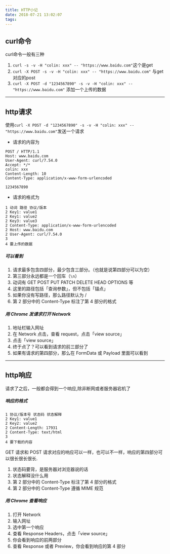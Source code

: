 ```yaml
---
title: HTTP小记
date: 2018-07-21 13:02:07
tags:
---
```


## curl命令
curl命令一般有三种
1. `curl -s -v -H "colin: xxx" -- "https://www.baidu.com"`这个是get
2. `curl -X POST -s -v -H "colin: xxx" -- "https://www.baidu.com"` 与get对应的post
3. `curl -X POST -d "1234567890" -s -v -H "colin: xxx" -- "https://www.baidu.com"` 添加一个上传的数据
***
##  http请求
使用`curl -X POST -d "1234567890" -s -v -H "colin: xxx" -- "https://www.baidu.com"`发送一个请求
* 请求的内容为
```
POST / HTTP/1.1
Host: www.baidu.com
User-Agent: curl/7.54.0
Accept: */*
colin: xxx
Content-Length: 10
Content-Type: application/x-www-form-urlencoded

1234567890
```
* 请求的格式为
```
1 动词 路径 协议/版本
2 Key1: value1
2 Key1: value2
2 Key3: value3
2 Content-Type: application/x-www-form-urlencoded
2 Host: www.baidu.com
2 User-Agent: curl/7.54.0
3  
4 要上传的数据
```
##### 可以看到
1. 请求最多包含四部分，最少包含三部分。（也就是说第四部分可以为空）
2. 第三部分永远都是一个回车（`\n`）
3. 动词有 GET POST PUT PATCH DELETE HEAD OPTIONS 等
4. 这里的路径包括「查询参数」，但不包括「锚点」
5. 如果你没有写路径，那么路径默认为 /
6. 第 2 部分中的 Content-Type 标注了第 4 部分的格式

##### 用 Chrome 发请求打开 Network
1. 地址栏输入网址
2. 在 Network 点击，查看 request，点击「view source」
3. 点击「view source」
4. 终于点了？可以看到请求的前三部分了
5. 如果有请求的第四部分，那么在 FormData 或 Payload 里面可以看到
***
## http响应
请求了之后，一般都会得到一个响应,除非断网或者服务器宕机了
##### 响应的格式
```
1 协议/版本号 状态码 状态解释
2 Key1: value1
2 Key2: value2
2 Content-Length: 17931
2 Content-Type: text/html
3
4 要下载的内容
```
GET 请求和 POST 请求对应的响应可以一样，也可以不一样，响应的第四部分可以很长很长很长.
1. 状态码要背，是服务器对浏览器说的话
2. 状态解释没什么用
3. 第 2 部分中的 Content-Type 标注了第 4 部分的格式
4. 第 2 部分中的 Content-Type 遵循 MIME 规范
##### 用 Chrome 查看响应
1. 打开 Network
2. 输入网址
3. 选中第一个响应
4. 查看 Response Headers，点击「view source」
5. 你会看到响应的前两部分
6. 查看 Response 或者 Preview，你会看到响应的第 4 部分
